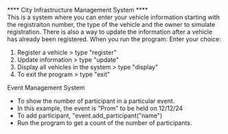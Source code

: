**** City Infrastructure Management System ****  
This is a system where you can enter your vehicle information starting with the registraiton number, the type of the vehicle and the owner to simulate registration.
There is also a way to update the information after a vehicle has already been registered.
When you run the program:
Enter your choice: 
1. Register a vehicle > type "register"
2. Update information > type "update"
3. Display all vehicles in the system > type "display"
4. To exit the program > type "exit"

Event Management System
- To show the number of participant in a particular event.
- In this example, the event is "Prom" to be held on 12/12/24
- To add participant, "event.add_participant("name")
- Run the program to get a count of the number of participants.

